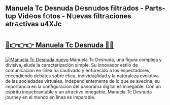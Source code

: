 ## Manuela Tc Desnuda D𝚎sn𝚞dos filtr𝚊dos - Parts-tup Vid𝚎os f𝚘tos - N𝚞evas filtr𝚊ciones atr𝚊ctivas u4XJc

# <h2><a href="http://mb0ccv.tromn.icu/?c=Manuela+Tc+Desnuda">🔗👉👉👉 Manuela Tc Desnuda 🔗🔗</a></h2>

[![Manuela Tc Desnuda nuevo](https://i.imgur.com/pEAQMta.gif)](http://mb0ccv.tromn.icu/?c=Manuela+Tc+Desnuda)
Manuela Tc Desnuda, una figura compleja y divisiva, elude la caracterización simple. Su innovador estilo de comunicación en línea ha cautivado y enfurecido a los espectadores, encendiendo debates sobre ética, individualidad y la naturaleza evolutiva de las sociedades virtuales. Independientemente de lo que se avecina, su importancia en la configuración del panorama digital es innegable. Con un espíritu inquebrantable y un atractivo innegable, Manuela Tc Desnuda journey en el mundo en línea es imparable.
